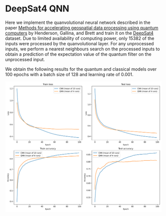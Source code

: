 # DeepSat4 QNN

Here we implement the quanvolutional neural network described in the paper [Methods for accelerating geospatial data processing using quantum computers](https://link.springer.com/article/10.1007/s42484-020-00034-6) by Henderson, Gallina, and Brett and train it on the [DeepSat4](https://csc.lsu.edu/~saikat/deepsat/) dataset.  Due to limited availability of computing power, only 15382 of the inputs were processed by the quanvolutional layer. For any unprocessed inputs, we perform a nearest neighbours search on the processed inputs to obtain a prediction of the expectation value of the quantum filter on the unprocessed input.

We obtain the following results for the quantum and classical models over 100 epochs with a batch size of 128 and learning rate of 0.001.

![results](./results.png)